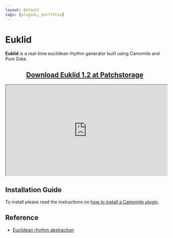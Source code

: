 ```yaml
---
layout: default
tags: [plugins, portfolio]
---
```

# Euklid

**Euklid** is a real-time euclidean rhythm generator built using Camomile and Pure Data.

<center><p><h2><a href="https://patchstorage.com/euklid"> Download Euklid 1.2 at Patchstorage </a></h2></p></center>

<iframe width="512" height="288"
src="https://www.youtube.com/embed/MIk4-UJoH38">
</iframe>

## Installation Guide
To install please read the instructions on [how to install a Camomile plugin](https://github.com/pierreguillot/Camomile/wiki/How-to-install-plugins).

## Reference
* [Euclidean rhythm abstraction](https://forum.pdpatchrepo.info/topic/5968/euclidean-rhythm-abstraction)
